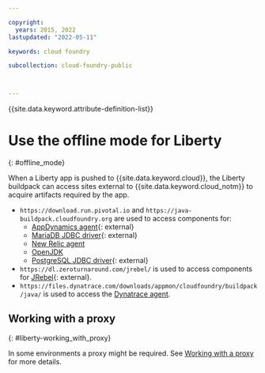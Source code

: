 ```yaml
---

copyright:
  years: 2015, 2022
lastupdated: "2022-05-11"

keywords: cloud foundry

subcollection: cloud-foundry-public



---
```



{{site.data.keyword.attribute-definition-list}}

# Use the offline mode for Liberty
{: #offline_mode}

When a Liberty app is pushed to {{site.data.keyword.cloud}}, the Liberty buildpack can access sites external to {{site.data.keyword.cloud_notm}}
to acquire artifacts required by the app.  

* `https://download.run.pivotal.io` and `https://java-buildpack.cloudfoundry.org` are used to access components for:
    * [AppDynamics agent](https://www.appdynamics.com/){: external}
    * [MariaDB JDBC driver](https://mariadb.com/){: external}
    * [New Relic agent](/docs/cloud-foundry-public?topic=cloud-foundry-public-new_relic)
    * [OpenJDK](/docs/cloud-foundry-public?topic=cloud-foundry-public-customizing_jre#openjdk)
    * [PostgreSQL JDBC driver](https://www.postgresql.org){: external}
* `https://dl.zeroturnaround.com/jrebel/` is used to access components for [JRebel](https://www.jrebel.com/products/jrebel){: external}.
* `https://files.dynatrace.com/downloads/appmon/cloudfoundry/buildpack/java/` is used to access the [Dynatrace agent](/docs/cloud-foundry-public?topic=cloud-foundry-public-using_dynatrace).

## Working with a proxy
{: #liberty-working_with_proxy}

In some environments a proxy might be required. See
[Working with a proxy](/docs/cloud-foundry-public?topic=cloud-foundry-public-working_with_proxy) for more details.


